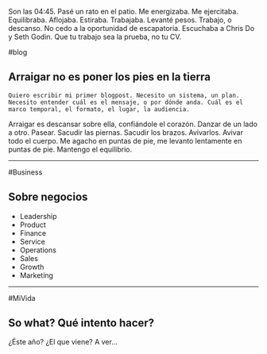 Son las 04:45.
Pasé un rato en el patio.
Me energizaba. Me ejercitaba. Equilibraba. Aflojaba. Estiraba. Trabajaba. Levanté pesos.
Trabajo, o descanso.
No cedo a la oportunidad de escapatoria.
Escuchaba a Chris Do y Seth Godin.
Que tu trabajo sea la prueba, no tu CV.

#blog
## Arraigar no es poner los pies en la tierra
	Quiero escribir mi primer blogpost. Necesito un sistema, un plan. Necesito entender cuál es el mensaje, o por dónde anda. Cuál es el marco temporal, el formato, el lugar, la audiencia.

Arraigar es descansar sobre ella, confiándole el corazón. Danzar de un lado a otro. Pasear. Sacudir las piernas. Sacudir los brazos. Avivarlos. Avivar todo el cuerpo.
Me agacho en puntas de pie, me levanto lentamente en puntas de pie. Mantengo el equilibrio.

---

#Business 
## Sobre negocios
- Leadership
- Product
- Finance
- Service
- Operations
- Sales
- Growth
- Marketing

---

#MiVida 
## So what? Qué intento hacer?
¿Éste año? ¿El que viene? A ver...

